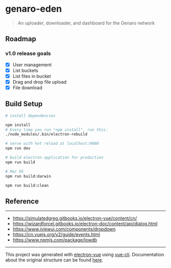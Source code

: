 # genaro-eden

> An uploader, downloader, and dashboard for the Genaro network

## Roadmap

### v1.0 release goals
- [x] User management 
- [x] List buckets
- [x] List files in bucket
- [x] Drag and drop file upload
- [x] File download

## Build Setup

``` bash
# install dependencies

npm install
# Every time you run "npm install", run this:
./node_modules/.bin/electron-rebuild

# serve with hot reload at localhost:9080
npm run dev

# build electron application for production
npm run build

# Mac OS
npm run build:darwin

npm run build:clean

```

## Reference
---

*   https://simulatedgreg.gitbooks.io/electron-vue/content/cn/
*   https://wizardforcel.gitbooks.io/electron-doc/content/api/dialog.html
*   https://www.iviewui.com/components/dropdown
*   https://cn.vuejs.org/v2/guide/events.html
*   https://www.npmjs.com/package/lowdb

---

This project was generated with [electron-vue](https://github.com/SimulatedGREG/electron-vue) using [vue-cli](https://github.com/vuejs/vue-cli). Documentation about the original structure can be found [here](https://simulatedgreg.gitbooks.io/electron-vue/content/index.html).
